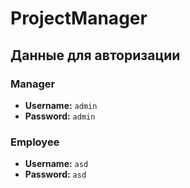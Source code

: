 # ProjectManager


## Данные для авторизации

### Manager
- **Username:** `admin`
- **Password:** `admin`

### Employee
- **Username:** `asd`
- **Password:** `asd`